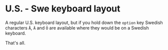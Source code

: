 # U.S. - Swe keyboard layout

A regular U.S. keyboard layout, but if you hold down the `option` key Swedish characters `Å`, `Ä` and `Ö` are available where they would be on a Swedish keyboard.

That's all.
